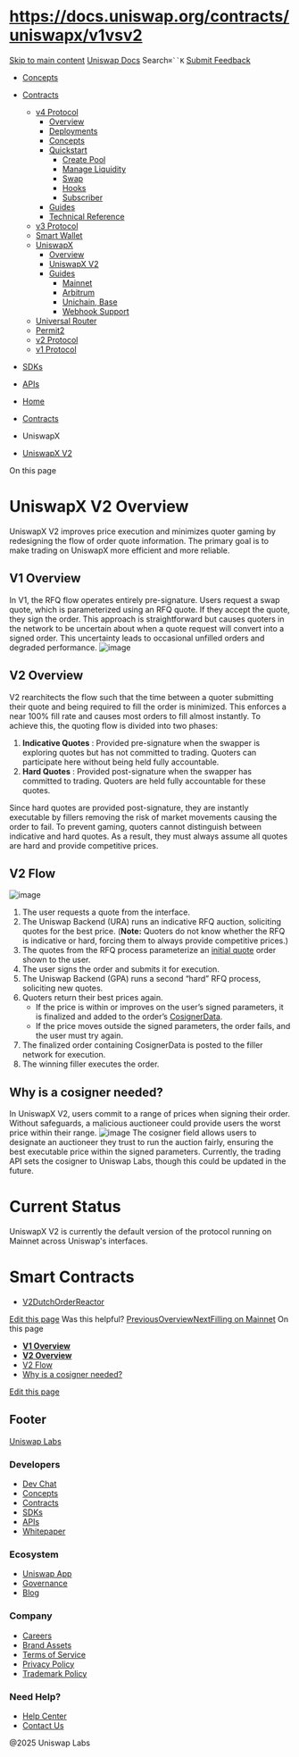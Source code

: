 # https://docs.uniswap.org/contracts/uniswapx/v1vsv2

[Skip to main content](https://docs.uniswap.org/contracts/uniswapx/v1vsv2#__docusaurus_skipToContent_fallback)
[Uniswap Docs](https://docs.uniswap.org/)
Search`⌘``K`
[Submit Feedback](https://docs.google.com/forms/d/e/1FAIpQLSdjSkZam8KiatL9XACRVxCHjDJjaPGbls77PCXDKFn4JwykXg/viewform)
  * [Concepts](https://docs.uniswap.org/concepts/overview)
  * [Contracts](https://docs.uniswap.org/contracts/v4/overview)
    * [v4 Protocol](https://docs.uniswap.org/contracts/uniswapx/v1vsv2)
      * [Overview](https://docs.uniswap.org/contracts/v4/overview)
      * [Deployments](https://docs.uniswap.org/contracts/v4/deployments)
      * [Concepts](https://docs.uniswap.org/contracts/uniswapx/v1vsv2)
      * [Quickstart](https://docs.uniswap.org/contracts/uniswapx/v1vsv2)
        * [Create Pool](https://docs.uniswap.org/contracts/v4/quickstart/create-pool)
        * [Manage Liquidity](https://docs.uniswap.org/contracts/uniswapx/v1vsv2)
        * [Swap](https://docs.uniswap.org/contracts/v4/quickstart/swap)
        * [Hooks](https://docs.uniswap.org/contracts/uniswapx/v1vsv2)
        * [Subscriber](https://docs.uniswap.org/contracts/v4/quickstart/subscriber)
      * [Guides](https://docs.uniswap.org/contracts/uniswapx/v1vsv2)
      * [Technical Reference](https://docs.uniswap.org/contracts/uniswapx/v1vsv2)
    * [v3 Protocol](https://docs.uniswap.org/contracts/uniswapx/v1vsv2)
    * [Smart Wallet](https://docs.uniswap.org/contracts/uniswapx/v1vsv2)
    * [UniswapX](https://docs.uniswap.org/contracts/uniswapx/v1vsv2)
      * [Overview](https://docs.uniswap.org/contracts/uniswapx/overview)
      * [UniswapX V2](https://docs.uniswap.org/contracts/uniswapx/v1vsv2)
      * [Guides](https://docs.uniswap.org/contracts/uniswapx/v1vsv2)
        * [Mainnet](https://docs.uniswap.org/contracts/uniswapx/v1vsv2)
        * [Arbitrum](https://docs.uniswap.org/contracts/uniswapx/v1vsv2)
        * [Unichain, Base](https://docs.uniswap.org/contracts/uniswapx/v1vsv2)
        * [Webhook Support](https://docs.uniswap.org/contracts/uniswapx/guides/webhooks)
    * [Universal Router](https://docs.uniswap.org/contracts/uniswapx/v1vsv2)
    * [Permit2](https://docs.uniswap.org/contracts/uniswapx/v1vsv2)
    * [v2 Protocol](https://docs.uniswap.org/contracts/uniswapx/v1vsv2)
    * [v1 Protocol](https://docs.uniswap.org/contracts/uniswapx/v1vsv2)
  * [SDKs](https://docs.uniswap.org/sdk/v4/overview)
  * [APIs](https://docs.uniswap.org/api/subgraph/overview)


  * [Home](https://docs.uniswap.org/)
  * [Contracts](https://docs.uniswap.org/contracts/v4/overview)
  * UniswapX
  * [UniswapX V2](https://docs.uniswap.org/contracts/uniswapx/v1vsv2)


On this page
# **UniswapX V2 Overview**
UniswapX V2 improves price execution and minimizes quoter gaming by redesigning the flow of order quote information. The primary goal is to make trading on UniswapX more efficient and more reliable.
## **V1 Overview**[​](https://docs.uniswap.org/contracts/uniswapx/v1vsv2#v1-overview "Direct link to v1-overview")
In V1, the RFQ flow operates entirely pre-signature. Users request a swap quote, which is parameterized using an RFQ quote. If they accept the quote, they sign the order. This approach is straightforward but causes quoters in the network to be uncertain about when a quote request will convert into a signed order. This uncertainty leads to occasional unfilled orders and degraded performance.
![image](https://docs.uniswap.org/assets/images/v1-flow-c19ebe2f784563f62c47cab02cd10cfe.png)
## **V2 Overview**[​](https://docs.uniswap.org/contracts/uniswapx/v1vsv2#v2-overview "Direct link to v2-overview")
V2 rearchitects the flow such that the time between a quoter submitting their quote and being required to fill the order is minimized. This enforces a near 100% fill rate and causes most orders to fill almost instantly.
To achieve this, the quoting flow is divided into two phases:
  1. **Indicative Quotes** : Provided pre-signature when the swapper is exploring quotes but has not committed to trading. Quoters can participate here without being held fully accountable.
  2. **Hard Quotes** : Provided post-signature when the swapper has committed to trading. Quoters are held fully accountable for these quotes.


Since hard quotes are provided post-signature, they are instantly executable by fillers removing the risk of market movements causing the order to fail.
To prevent gaming, quoters cannot distinguish between indicative and hard quotes. As a result, they must always assume all quotes are hard and provide competitive prices.
## V2 Flow[​](https://docs.uniswap.org/contracts/uniswapx/v1vsv2#v2-flow "Direct link to V2 Flow")
![image](https://docs.uniswap.org/assets/images/v2-flow-1c31af9e8e1c805e48a4ee0f1b51ab32.png)
  1. The user requests a quote from the interface.
  2. The Uniswap Backend (URA) runs an indicative RFQ auction, soliciting quotes for the best price. (**Note:** Quoters do not know whether the RFQ is indicative or hard, forcing them to always provide competitive prices.)
  3. The quotes from the RFQ process parameterize an [initial quote](https://github.com/Uniswap/UniswapX/blob/33fa564cfaa6d58f6e3fcf7e7988cb5fc1c61de7/src/lib/V2DutchOrderLib.sol#L31) order shown to the user.
  4. The user signs the order and submits it for execution.
  5. The Uniswap Backend (GPA) runs a second “hard” RFQ process, soliciting new quotes.
  6. Quoters return their best prices again. 
     * If the price is within or improves on the user’s signed parameters, it is finalized and added to the order’s [CosignerData](https://github.com/Uniswap/UniswapX/blob/33fa564cfaa6d58f6e3fcf7e7988cb5fc1c61de7/src/lib/V2DutchOrderLib.sol#L20).
     * If the price moves outside the signed parameters, the order fails, and the user must try again.
  7. The finalized order containing CosignerData is posted to the filler network for execution.
  8. The winning filler executes the order.


## Why is a cosigner needed?[​](https://docs.uniswap.org/contracts/uniswapx/v1vsv2#why-is-a-cosigner-needed "Direct link to Why is a cosigner needed?")
In UniswapX V2, users commit to a range of prices when signing their order. Without safeguards, a malicious auctioneer could provide users the worst price within their range.
![image](https://docs.uniswap.org/assets/images/cosigner-38a7de719736b3c6a9eabb0f05091c7e.png)
The cosigner field allows users to designate an auctioneer they trust to run the auction fairly, ensuring the best executable price within the signed parameters. Currently, the trading API sets the cosigner to Uniswap Labs, though this could be updated in the future.
# Current Status
UniswapX V2 is currently the default version of the protocol running on Mainnet across Uniswap's interfaces.
# Smart Contracts
  * [V2DutchOrderReactor](https://github.com/Uniswap/UniswapX/blob/main/src/reactors/V2DutchOrderReactor.sol)


[Edit this page](https://github.com/uniswap/uniswap-docs/tree/main/docs/contracts/uniswapx/02-v1-vs-v2.md)
Was this helpful?
[PreviousOverview](https://docs.uniswap.org/contracts/uniswapx/overview)[NextFilling on Mainnet](https://docs.uniswap.org/contracts/uniswapx/guides/mainnet/createfiller)
On this page
  * [**V1 Overview**](https://docs.uniswap.org/contracts/uniswapx/v1vsv2#v1-overview)
  * [**V2 Overview**](https://docs.uniswap.org/contracts/uniswapx/v1vsv2#v2-overview)
  * [V2 Flow](https://docs.uniswap.org/contracts/uniswapx/v1vsv2#v2-flow)
  * [Why is a cosigner needed?](https://docs.uniswap.org/contracts/uniswapx/v1vsv2#why-is-a-cosigner-needed)


[Edit this page](https://github.com/uniswap/uniswap-docs/tree/main/docs/contracts/uniswapx/02-v1-vs-v2.md)
## Footer
[Uniswap Labs](https://docs.uniswap.org/)
### Developers
  * [Dev Chat](https://discord.com/invite/uniswap)
  * [Concepts](https://docs.uniswap.org/concepts/overview)
  * [Contracts](https://docs.uniswap.org/contracts/v4/overview)
  * [SDKs](https://docs.uniswap.org/sdk/v4/overview)
  * [APIs](https://docs.uniswap.org/api/subgraph/overview)
  * [Whitepaper](https://app.uniswap.org/whitepaper-v4.pdf)


### Ecosystem
  * [Uniswap App](https://app.uniswap.org/)
  * [Governance](https://www.uniswapfoundation.org/governance)
  * [Blog](https://blog.uniswap.org/)


### Company
  * [Careers](https://boards.greenhouse.io/uniswaplabs)
  * [Brand Assets](https://github.com/Uniswap/brand-assets/raw/main/Uniswap%20Brand%20Assets.zip)
  * [Terms of Service](https://support.uniswap.org/hc/en-us/articles/30935100859661-Uniswap-Labs-Terms-of-Service)
  * [Privacy Policy](https://support.uniswap.org/hc/en-us/articles/30934457771405-Uniswap-Labs-Privacy-Policy)
  * [Trademark Policy](https://support.uniswap.org/hc/en-us/articles/30934762216973-Uniswap-Labs-Trademark-Guidelines)


### Need Help?
  * [Help Center](https://support.uniswap.org/)
  * [Contact Us](https://support.uniswap.org/hc/en-us/requests/new)


@2025 Uniswap Labs
[](https://github.com/uniswap/uniswap-docs)[](https://twitter.com/Uniswap)[](https://discord.com/invite/uniswap)
